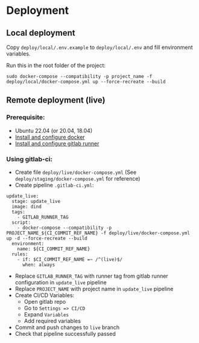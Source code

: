 # Deployment

## Local deployment

Copy `deploy/local/.env.example` to `deploy/local/.env` and fill environment variables.

Run this in the root folder of the project:

`sudo docker-compose --compatibility -p project_name -f deploy/local/docker-compose.yml up --force-recreate --build`

## Remote deployment (live)

### Prerequisite:

- Ubuntu 22.04 (or 20.04, 18.04)
- [Install and configure docker](https://www.digitalocean.com/community/tutorials/how-to-install-and-use-docker-on-ubuntu-22-04)
- [Install and configure gitlab runner](https://docs.gitlab.com/runner/install/)

### Using gitlab-ci:

- Create file `deploy/live/docker-compose.yml` (See `deploy/staging/docker-compose.yml` for reference)
- Create pipeline `.gitlab-ci.yml`:

```
update_live:
  stage: update_live
  image: dind
  tags:
    - GITLAB_RUNNER_TAG
  script:
    - docker-compose --compatibility -p PROJECT_NAME_${CI_COMMIT_REF_NAME} -f deploy/live/docker-compose.yml up -d --force-recreate --build
  environment:
    name: ${CI_COMMIT_REF_NAME}
  rules:
    - if: $CI_COMMIT_REF_NAME =~ /^(live)$/
      when: always
```

- Replace `GITLAB_RUNNER_TAG` with runner tag from gitlab runner configuration in `update_live` pipeline
- Replace `PROJECT_NAME` with project name in `update_live` pipeline
- Create CI/CD Variables:
  - Open gitlab repo
  - Go to `Settings => CI/CD`
  - Expand `Variables`
  - Add required variables
- Commit and push changes to `live` branch
- Check that pipeline successfully passed
